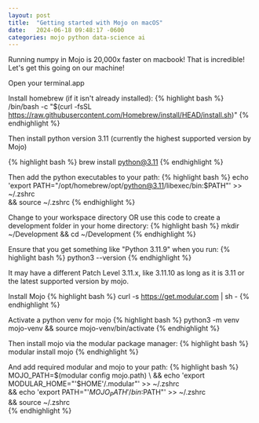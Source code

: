 ```yaml
---
layout: post
title:  "Getting started with Mojo on macOS"
date:   2024-06-18 09:48:17 -0600
categories: mojo python data-science ai
---
```

Running numpy in Mojo is 20,000x faster on macbook!  That is incredible!  Let's get this going on our machine!

Open your terminal.app

Install homebrew (if it isn't already installed):
{% highlight bash %}
/bin/bash -c "$(curl -fsSL <https://raw.githubusercontent.com/Homebrew/install/HEAD/install.sh>)"
{% endhighlight %}

Then install python version 3.11 (currently the highest supported version by Mojo)

{% highlight bash %}
brew install python@3.11
{% endhighlight %}

Then add the python executables to your path:
{% highlight bash %}
echo 'export PATH="/opt/homebrew/opt/python@3.11/libexec/bin:$PATH"' >> ~/.zshrc \
  && source ~/.zshrc
{% endhighlight %}

Change to your workspace directory 
 OR use this code to create a development folder in your home directory:
{% highlight bash %}
mkdir ~/Development && cd ~/Development
{% endhighlight %}

Ensure that you get something like "Python 3.11.9" when you run:
{% highlight bash %}
python3 --version
{% endhighlight %}

It may have a different Patch Level 3.11.x, like 3.11.10 as long as it is 3.11 or the latest supported version by mojo.

Install Mojo 
{% highlight bash %}
curl -s https://get.modular.com | sh -
{% endhighlight %}

Activate a python venv for mojo
{% highlight bash %}
python3 -m venv mojo-venv && source mojo-venv/bin/activate
{% endhighlight %}

Then install mojo via the modular package manager:
{% highlight bash %}
modular install mojo
{% endhighlight %}

And add required modular and mojo to your path:
{% highlight bash %}
MOJO_PATH=$(modular config mojo.path) \
  && echo 'export MODULAR_HOME="'$HOME'/.modular"' >> ~/.zshrc \
  && echo 'export PATH="'$MOJO_PATH'/bin:$PATH"' >> ~/.zshrc \
  && source ~/.zshrc  
{% endhighlight %}

